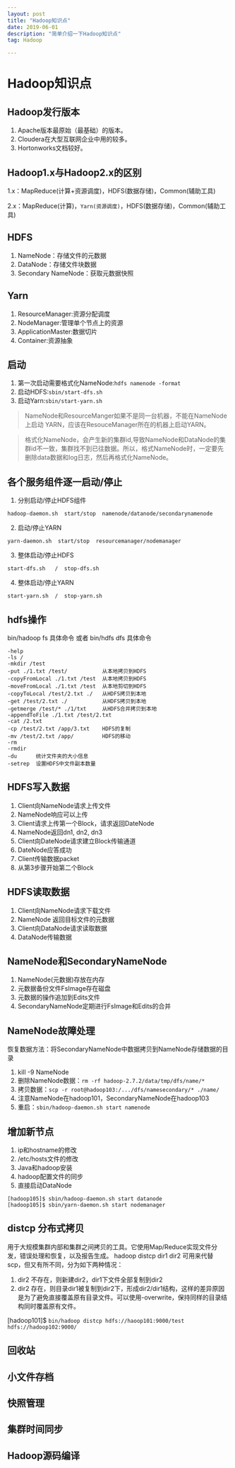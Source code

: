 ```yaml
---
layout: post
title: "Hadoop知识点"
date: 2019-06-01
description: "简单介绍一下Hadoop知识点"
tag: Hadoop

---
```


# Hadoop知识点

## Hadoop发行版本

1. Apache版本最原始（最基础）的版本。
2. Cloudera在大型互联网企业中用的较多。
3. Hortonworks文档较好。


## Hadoop1.x与Hadoop2.x的区别

1.x：MapReduce(计算+资源调度)，HDFS(数据存储)，Common(辅助工具)

2.x：MapReduce(计算)，`Yarn(资源调度)`，HDFS(数据存储)，Common(辅助工具)


## HDFS

1. NameNode：存储文件的元数据
2. DataNode：存储文件块数据
3. Secondary NameNode：获取元数据快照


## Yarn

1. ResourceManager:资源分配调度
2. NodeManager:管理单个节点上的资源
3. ApplicationMaster:数据切片
4. Container:资源抽象


## 启动

1. 第一次启动需要格式化NameNode:`hdfs namenode -format`
2. 启动HDFS:`sbin/start-dfs.sh`
3. 启动Yarn:`sbin/start-yarn.sh`

> NameNode和ResourceManger如果不是同一台机器，不能在NameNode上启动 YARN，应该在ResouceManager所在的机器上启动YARN。

>格式化NameNode，会产生新的集群id,导致NameNode和DataNode的集群id不一致，集群找不到已往数据。所以，格式NameNode时，一定要先删除data数据和log日志，然后再格式化NameNode。


## 各个服务组件逐一启动/停止
1. 分别启动/停止HDFS组件

`hadoop-daemon.sh  start/stop  namenode/datanode/secondarynamenode`

2. 启动/停止YARN

`yarn-daemon.sh  start/stop  resourcemanager/nodemanager`

3. 整体启动/停止HDFS

`start-dfs.sh   /  stop-dfs.sh`

4. 整体启动/停止YARN

`start-yarn.sh  /  stop-yarn.sh`



## hdfs操作
bin/hadoop fs 具体命令 或者 bin/hdfs dfs 具体命令
```
-help
-ls /
-mkdir /test
-put ./1.txt /test/           从本地拷贝到HDFS
-copyFromLocal ./1.txt /test  从本地拷贝到HDFS
-moveFromLocal ./1.txt /test  从本地剪切到HDFS
-copyToLocal /test/2.txt ./   从HDFS拷贝到本地
-get /test/2.txt ./           从HDFS拷贝到本地
-getmerge /test/* ./1/txt     从HDFS合并拷贝到本地
-appendToFile ./1.txt /test/2.txt   
-cat /2.txt
-cp /test/2.txt /app/3.txt    HDFS的复制
-mv /test/2.txt /app/         HDFS的移动
-rm
-rmdir
-du      统计文件夹的大小信息
-setrep  设置HDFS中文件副本数量
```

## HDFS写入数据
1. Client向NameNode请求上传文件
2. NameNode响应可以上传
3. Client请求上传第一个Block，请求返回DateNode
4. NameNode返回dn1, dn2, dn3
5. Client向DateNode请求建立Block传输通道
6. DateNode应答成功
7. Client传输数据packet
8. 从第3步骤开始第二个Block


## HDFS读取数据
1. Client向NameNode请求下载文件
2. NameNode 返回目标文件的元数据
3. Client向DataNode请求读取数据
4. DataNode传输数据


## NameNode和SecondaryNameNode
1. NameNode(元数据)存放在内存
2. 元数据备份文件FsImage存在磁盘
3. 元数据的操作追加到Edits文件
4. SecondaryNameNode定期进行FsImage和Edits的合并


## NameNode故障处理
恢复数据方法：将SecondaryNameNode中数据拷贝到NameNode存储数据的目录
1. kill -9 NameNode
2. 删除NameNode数据：`rm -rf hadoop-2.7.2/data/tmp/dfs/name/*`
3. 拷贝数据：`scp -r root@hadoop103:/.../dfs/namesecondary/* ./name/ `
4. 注意NameNode在hadoop101，SecondaryNameNode在hadoop103
5. 重启：`sbin/hadoop-daemon.sh start namenode`


## 增加新节点
1. ip和hostname的修改
2. /etc/hosts文件的修改
3. Java和hadoop安装
4. hadoop配置文件的同步
5. 直接启动DataNode
```
[hadoop105]$ sbin/hadoop-daemon.sh start datanode
[hadoop105]$ sbin/yarn-daemon.sh start nodemanager
```


## distcp 分布式拷贝
用于大规模集群内部和集群之间拷贝的工具。它使用Map/Reduce实现文件分发，错误处理和恢复，以及报告生成。
hadoop distcp dir1 dir2 可用来代替scp，但又有所不同，分为如下两种情况：
1. dir2 不存在，则新建dir2，dir1下文件全部复制到dir2
2. dir2 存在，则目录dir1被复制到dir2下，形成dir2/dir1结构，这样的差异原因是为了避免直接覆盖原有目录文件。可以使用-overwrite，保持同样的目录结构同时覆盖原有文件。

[hadoop101]$ `bin/hadoop distcp hdfs://haoop101:9000/test hdfs://hadoop102:9000/`


## 回收站


## 小文件存档


## 快照管理


## 集群时间同步


## Hadoop源码编译





